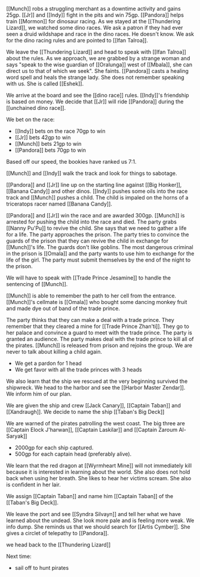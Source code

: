 [[Munch]] robs a struggling merchant as a downtime activity and gains 25gp. [[Jr]] and [[Indy]] fight in the pits and win 75gp. [[Pandora]] helps train [[Mormon]] for dinosaur racing. As we stayed at the [[Thundering Lizard]], we watched some dino races. We ask a patron if they had ever seen a druid wildshape and race in the dino races. He doesn't know. We ask for the dino racing rules and are pointed to [[Ifan Talroa]]. 

We leave the [[Thundering Lizard]] and head to speak with [[Ifan Talroa]] about the rules. As we approach, we are grabbed by a strange woman and says "speak to the wise guardian of [[Oralunga]] west of [[Mbala]], she can direct us to that of which we seek". She faints. [[Pandora]] casts a healing word spell and heals the strange lady. She does not remember speaking with us. She is called [[Eshek]]. 

We arrive at the board and see the [[dino race]] rules. [[Indy]]'s friendship is based on money. We decide that [[Jr]] will ride [[Pandora]] during the [[unchained dino race]].

We bet on the race:
- [[Indy]] bets on the race 70gp to win
- [[Jr]] bets 42gp to win
- [[Munch]] bets 21gp to win
- [[Pandora]] bets 70gp to win

Based off our speed, the bookies have ranked us 7:1.

[[Munch]] and [[Indy]] walk the track and look for things to sabotage. 

[[Pandora]] and [[Jr]] line up on the starting line against [[Big Honker]], [[Banana Candy]] and other dinos. [[Indy]] pushes some oils into the race track and [[Munch]] pushes a child. The child is impaled on the horns of a triceratops racer named [[Banana Candy]]. 

[[Pandora]] and [[Jr]] win the race and are awarded 300gp. [[Munch]] is arrested for pushing the child into the race and died. The party grabs [[Nanny Pu'Pu]] to revive the child. She says that we need to gather a life for a life. The party approaches the prison. The party tries to convince the guards of the prison that they can revive the child in exchange for [[Munch]]'s life. The guards don't like goblins.  The most dangerous criminal in the prison is [[Omala]] and the party wants to use him to exchange for the life of the girl. The party must submit themselves by the end of the night to the prison.

We will have to speak with [[Trade Prince Jesamine]] to handle the sentencing of [[Munch]].

[[Munch]] is able to remember the path to her cell from the entrance. [[Munch]]'s cellmate is [[Omala]] who bought some dancing monkey fruit and made dye out of band of the trade prince.

The party thinks that they can make a deal with a trade prince. They remember that they cleared a mine for [[Trade Prince Zhan'ti]]. They go to her palace and convince a guard to meet with the trade prince. The party is granted an audience. The party makes deal with the trade prince to kill all of the pirates. [[Munch]] is released from prison and rejoins the group. We are never to talk about killing a child again.

- We get a pardon for 1 head
- We get favor with all the trade princes with 3 heads

We also learn that the ship we rescued at the very beginning survived the shipwreck. We head to the harbor and see the [[Harbor Master Zendar]].  We inform him of our plan. 

We are given the ship and crew [[Jack Canary]], [[Captain Taban]] and [[Xandraugh]]. We decide to name the ship [[Taban's Big Deck]]

We are warned of the pirates patrolling the west coast. The big three are [[Captain Elock J'harwan]], [[Captain Laskilar]] and [[Captain Zaroum Al-Saryak]]

- 2000gp for each ship captured.
- 500gp for each captain head (preferably alive).

We learn that the red dragon at [[Wyrmheart Mine]] will not immediately kill because it is interested in learning about the world. She also does not hold back when using her breath. She likes to hear her victims scream. She also is confident in her lair.

We assign [[Captain Taban]] and name him [[Captain Taban]] of the [[Taban's Big Deck]].

 We leave the port and see [[Syndra Silvayn]] and tell her what we have learned about the undead. She look more pale and is feeling more weak. We info dump. She reminds us that we should search for [[Artis Cymber]]. She gives a circlet of telepathy to [[Pandora]].

we head back to the [[Thundering Lizard]]

Next time:
- sail off to hunt pirates